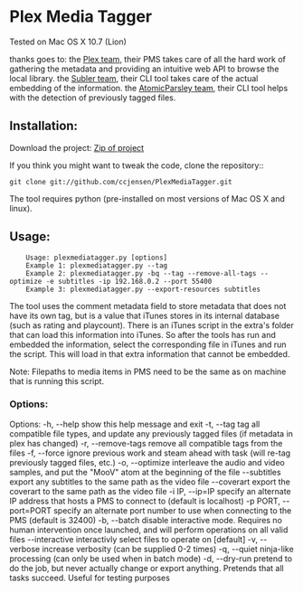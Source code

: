 #  Plex Media Tagger
Tested on Mac OS X 10.7 (Lion)

thanks goes to:
the [Plex team](http://www.plexapp.com), their PMS takes care of all the hard work of gathering the metadata and providing an intuitive web API to browse the local library.
the [Subler team](http://code.google.com/p/subler/), their CLI tool takes care of the actual embedding of the information.
the [AtomicParsley team](http://atomicparsley.sourceforge.net/), their CLI tool helps with the detection of previously tagged files.

## Installation:
Download the project: [Zip of project](https://github.com/ccjensen/PlexMediaTagger/zipball/master)

If you think you might want to tweak the code, clone the repository::

    git clone git://github.com/ccjensen/PlexMediaTagger.git

The tool requires python (pre-installed on most versions of Mac OS X and linux).

## Usage: 

		Usage: plexmediatagger.py [options]
		Example 1: plexmediatagger.py --tag
		Example 2: plexmediatagger.py -bq --tag --remove-all-tags --optimize -e subtitles -ip 192.168.0.2 --port 55400
		Example 3: plexmediatagger.py --export-resources subtitles

The tool uses the comment metadata field to store metadata that does not have its own tag, but is a value that iTunes stores in its internal database (such as rating and playcount). There is an iTunes script in the extra's folder that can load this information into iTunes. So after the tools has run and embedded the information, select the corresponding file in iTunes and run the script. This will load in that extra information that cannot be embedded.

Note: Filepaths to media items in PMS need to be the same as on machine that is running this script.

### Options:
Options:
  -h, --help            show this help message and exit
  -t, --tag             tag all compatible file types, and update any previously tagged files (if metadata in plex has changed)
  -r, --remove-tags     remove all compatible tags from the files
  -f, --force           ignore previous work and steam ahead with task (will re-tag previously tagged files, etc.)
  -o, --optimize        interleave the audio and video samples, and put the "MooV" atom at the beginning of the file
  --subtitles           export any subtitles to the same path as the video file
  --coverart            export the coverart to the same path as the video file
  -i IP, --ip=IP        specify an alternate IP address that hosts a PMS to connect to (default is localhost)
  -p PORT, --port=PORT  specify an alternate port number to use when connecting to the PMS (default is 32400)
  -b, --batch           disable interactive mode. Requires no human intervention once launched, and will perform operations on all valid files
  --interactive         interactivly select files to operate on [default]
  -v, --verbose         increase verbosity (can be supplied 0-2 times)
  -q, --quiet           ninja-like processing (can only be used when in batch mode)
  -d, --dry-run         pretend to do the job, but never actually change or export anything. Pretends that all tasks succeed. Useful for testing purposes

